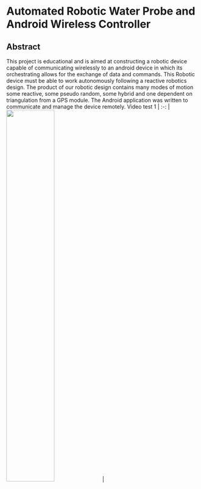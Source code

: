 # Automated Robotic Water Probe and Android Wireless Controller
## Abstract
This project is educational and is aimed at constructing a robotic device capable of communicating wirelessly to an android device in which its orchestrating allows for the exchange of data and commands. This Robotic device must be able to work autonomously following a reactive robotics design. The product of our robotic design contains many modes of motion some reactive, some pseudo random, some hybrid and one dependent on triangulation from a GPS module. 
The Android application was written to communicate and manage the device remotely. 
Video test 1 | 
:-: | 
[<img src="https://img.youtube.com/vi/NtiLop2u5mY/maxresdefault.jpg" width="50%">](https://youtu.be/NtiLop2u5mY)|
